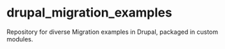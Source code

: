 # drupal_migration_examples
Repository for diverse Migration examples in Drupal, packaged in custom modules.
